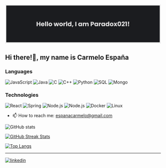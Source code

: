 

![I am Software developer](images/banner.png)

## Hi there!👋, my name is Carmelo España

### Languages


![JavaScript](https://img.shields.io/badge/-JavaScript-000?&logo=JavaScript)
![Java](https://img.shields.io/badge/-Java-000?logo=Java)
![C](https://img.shields.io/badge/-C-000?&logo=C)
![C++](https://img.shields.io/badge/-C++-000?&logo=c%2b%2b&logoColor=00599C)
![Python](https://img.shields.io/badge/-Python-000?&logo=Python)
![SQL](https://img.shields.io/badge/-SQL-000?&logo=MySQL)
![Mongo](https://img.shields.io/badge/-MongoDB-000?logo=mongodb)

### Technologies

![React](https://img.shields.io/badge/-React-000?&logo=React)
![Spring](https://img.shields.io/badge/-Spring-000?&logo=Spring)
![Node.js](https://img.shields.io/badge/-Node.js-000?&logo=node.js)
![Node.js](https://img.shields.io/badge/-Express-000?&logo=express)
![Docker](https://img.shields.io/badge/-Docker-000?&logo=Docker)
![Linux](https://img.shields.io/badge/-Linux-000?&logo=Linux)

- 📫 How to reach me: espanacarmelo@gmail.com 

![GitHub stats](https://github-readme-stats.vercel.app/api?username=Paradox021&theme=dark&show_icons=true)  

[![GitHub Streak Stats](https://streak-stats.demolab.com?user=Paradox021&theme=dark&date_format=j%20M%5B%20Y%5D)](https://git.io/streak-stats)

[![Top Langs](https://github-readme-stats.vercel.app/api/top-langs/?username=Paradox021&theme=dark)](https://github.com/anuraghazra/github-readme-stats)

-------
[<img src='https://cdn.jsdelivr.net/npm/simple-icons@3.0.1/icons/linkedin.svg' alt='linkedin' height='40'>](https://www.linkedin.com/in/carmelo-espana-torrez//)  